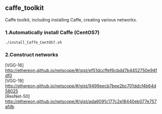 ## caffe_toolkit
Caffe toolkit, including installing Caffe, creating various networks.<br>

### 1.Automatically install Caffe (CentOS7)
```
./install_Caffe_CentOS7.sh
```
### 2.Construct networks
[VGG-16] http://ethereon.github.io/netscope/#/gist/ef51dccffef6cbdd7b4452750e94fdf0 <br>
[VGG-19] http://ethereon.github.io/netscope/#/gist/9499eecb7bee2bc701ddcf4b64d58025 <br>
[ResNet-50] http://ethereon.github.io/netscope/#/gist/ada6091c177c2e18440eb077e757afdb <br>


